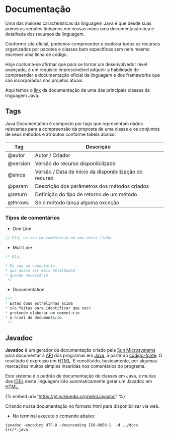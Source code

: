 # Documentação

Uma das maiores características da linguagem Java é que desde suas primeiras versões tínhamos em nossas mãos uma documentação rica e detalhada dos recursos da linguagem.

Conforme site oficial, podemos compreender e explorar todos os recursos organizados por pacotes e classes bem específicas sem nem mesmo escrever uma linha de código.

Hoje costuma-se afirmar que para se tornar um desenvolvedor nível avançado, é um requisito imprescindível adquirir a habilidade de compreender a documentação oficial da linguagem e dos frameworks que são incorporados nos projetos atuais.

Aqui temos o [link](https://docs.oracle.com/javase/7/docs/api/java/lang/String.html) da documentação de uma das principais classes da linguagem Java.

## Tags

Java Documentation é composto por tags que representam dados relevantes para a compreensão da proposta de uma classe e os conjuntos de seus métodos e atributos conforme tabela abaixo:

| Tag      | Descrição                                              |
| -------- | ------------------------------------------------------ |
| @autor   | Autor / Criador                                        |
| @version | Versão do recurso disponibilizado                      |
| @since   | Versão / Data de início da disponibilização do recurso |
| @param   | Descrição dos parâmetros dos métodos criados           |
| @return  | Definição do tipo de retorno de um método              |
| @throws  | Se o método lança alguma exceção                       |


### Tipos de comentários

- One Line
```java
// Olá, eu sou um comentário em uma única linha
```

- Mult Line

```java
/* Olá,

* Eu sou um comentario
* que posso ser mais detalhadod
* quando necessário
 */

```
- Documentation

``` java
/**
* Estas duas estrelinhas acima
* são feitas para identificar que você
* pretende elaborar um comentário
* a nível de documentação.
 */

```

## Javadoc

**Javadoc** é um gerador de documentação criado pela [Sun Microsystems](https://pt.wikipedia.org/wiki/Sun\_Microsystems) para documentar a [API](https://pt.wikipedia.org/wiki/API) dos programas em [Java](https://pt.wikipedia.org/wiki/Linguagem\_de\_programa%C3%A7%C3%A3o\_Java), a partir do [código-fonte](https://pt.wikipedia.org/wiki/C%C3%B3digo-fonte). O resultado é expresso em [HTML](https://pt.wikipedia.org/wiki/HTML). É constituído, basicamente, por algumas marcações muitos simples inseridas nos comentários do programa.

Este sistema é o padrão de documentação de classes em Java, e muitas dos [IDEs](https://pt.wikipedia.org/wiki/Ambiente\_de\_desenvolvimento\_integrado) desta linguagem irão automaticamente gerar um Javadoc em [HTML](https://pt.wikipedia.org/wiki/HTML).

{% embed url="<https://pt.wikipedia.org/wiki/Javadoc>" %}

Criando nossa documentação no formato html para disponibilizar via web.

- No terminal execute o comando abaixo:
``` 
javadoc -encoding UTF-8 -docencoding ISO-8859-1  -d ../docs  src/*.java
```
##
